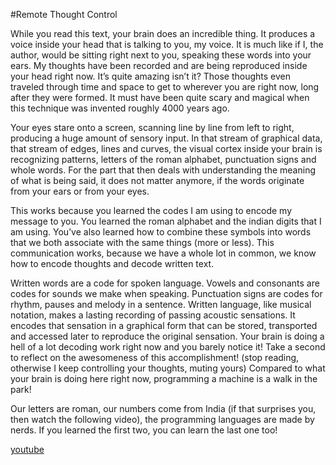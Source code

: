 #Remote Thought Control

While you read this text, your brain does an incredible thing. It produces a voice inside your head that is talking to you, my voice. It is much like if I, the author, would be sitting right next to you, speaking these words into your ears. My thoughts have been recorded and are being reproduced inside your head right now. It’s quite amazing isn’t it? Those thoughts even traveled through time and space to get to wherever you are right now, long after they were formed. It must have been quite scary and magical when this technique was invented roughly 4000 years ago.

Your eyes stare onto a screen, scanning line by line from left to right, producing a huge amount of sensory input. In that stream of graphical data, that stream of edges, lines and curves, the visual cortex inside your brain is recognizing patterns, letters of the roman alphabet, punctuation signs and whole words. For the part that then deals with understanding the meaning of what is being said, it does not matter anymore, if the words originate from your ears or from your eyes.

This works because you learned the codes I am using to encode my message to you. You learned the roman alphabet and the indian digits that I am using. You’ve also learned how to combine these symbols into words that we both associate with the same things (more or less). This communication works, because we have a whole lot in common, we know how to encode thoughts and decode written text.

Written words are a code for spoken language. Vowels and consonants are codes for sounds we make when speaking. Punctuation signs are codes for rhythm, pauses and melody in a sentence. Written language, like musical notation, makes a lasting recording of passing acoustic sensations. It encodes that sensation in a graphical form that can be stored, transported and accessed later to reproduce the original sensation. Your brain is doing a hell of a lot decoding work right now and you barely notice it! Take a second to reflect on the awesomeness of this accomplishment!  (stop reading, otherwise I keep controlling your thoughts, muting yours)
Compared to what your brain is doing here right now, programming a machine is a walk in the park!

Our letters are roman, our numbers come from India (if that surprises you, then watch the following video), the programming languages are made by nerds. If you learned the first two, you can learn the last one too!

[youtube][1]

[1]: https://www.youtube.com/watch?v=5sS7w-CMHkU
